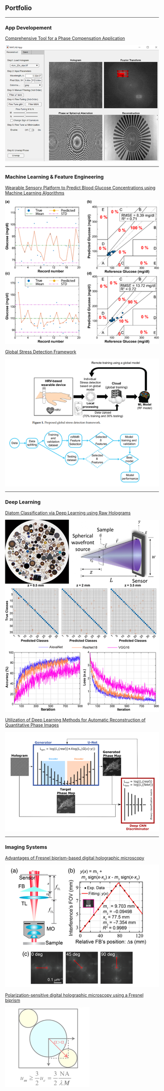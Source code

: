 ## Portfolio

---
### App Developement
[Comprehensive Tool for a Phase Compensation Application](notele_App_page.md)

<img src="images/noteleApp/Picture3.png?raw=true"/>

---
### Machine Learning & Feature Engineering
[Wearable Sensory Platform to Predict Blood Glucose Concentrations using Machine Learning Algorithms](nicgm.md)

<img src="images/nicgm/Picture8.png?raw=true"/>

[Global Stress Detection Framework](stress_detection.md)

<img src="images/stress.png?raw=true"/>

---
### Deep Learning
[Diatom Classification via Deep Learning using Raw Holograms](diatoms.md)

<img src="images/diatoms/Picture2.png?raw=true"/>

[Utilization of Deep Learning Methods for Automatic Reconstruction of Quantitative Phase Images](DL_auto_notele.md)

<img src="images/Auto_notele.png?raw=true"/>

---
### Imaging Systems
[Advantages of Fresnel biprism-based digital holographic microscopy](fresnel_biprism.md)

<img src="images/fresnel.png?raw=true"/>

[Polarization-sensitive digital holographic microscopy using a Fresnel biprism](polarization_fb.md)

<img src="images/polarization_fb.png?raw=true"/>

